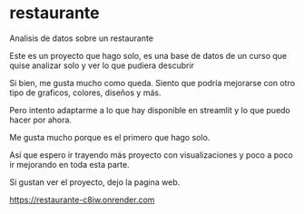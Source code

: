 # restaurante
Analisis de datos sobre un restaurante

Este es un proyecto que hago solo, es una base de datos de un curso que quise analizar solo y ver lo que pudiera descubrir

Si bien, me gusta mucho como queda. Siento que podría mejorarse con otro tipo de graficos, colores, diseños y más.

Pero intento adaptarme a lo que hay disponible en streamlit y lo que puedo hacer por ahora.

Me gusta mucho porque es el primero que hago solo. 

Así que espero ir trayendo más proyecto con visualizaciones y poco a poco ir mejorando en toda esta parte.

Si gustan ver el proyecto, dejo la pagina web. 

https://restaurante-c8iw.onrender.com